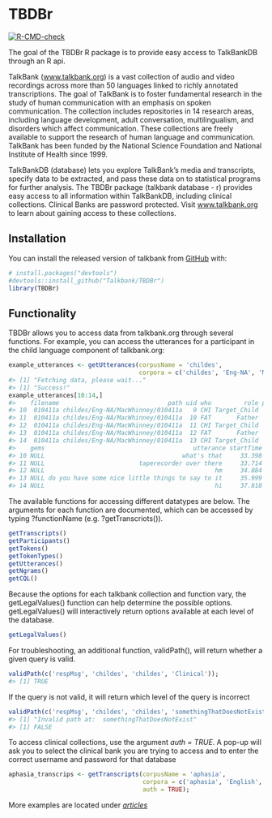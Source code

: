 
<!-- README.md is generated from README.Rmd. Please edit that file -->

# TBDBr

<!-- badges: start -->

[![R-CMD-check](https://github.com/TalkBank/TBDBr/workflows/R-CMD-check/badge.svg)](https://github.com/TalkBank/TBDBr/actions)

<!-- badges: end -->

The goal of the TBDBr R package is to provide easy access to TalkBankDB
through an R api.

TalkBank (www.talkbank.org) is a vast collection of audio and video
recordings across more than 50 languages linked to richly annotated
transcriptions. The goal of TalkBank is to foster fundamental research
in the study of human communication with an emphasis on spoken
communication. The collection includes repositories in 14 research
areas, including language development, adult conversation,
multilingualism, and disorders which affect communication. These
collections are freely available to support the research of human
language and communication. TalkBank has been funded by the National
Science Foundation and National Institute of Health since 1999.

TalkBankDB (database) lets you explore TalkBank’s media and transcripts,
specify data to be extracted, and pass these data on to statistical
programs for further analysis. The TBDBr package (talkbank database - r)
provides easy access to all information within TalkBankDB, including
clinical collections. Clinical Banks are password protected. Visit
www.talkbank.org to learn about gaining access to these collections.

## Installation

You can install the released version of talkbank from
[GitHub](https://github.com/) with:

``` r
# install.packages("devtools")
#devtools::install_github("Talkbank/TBDBr")
library(TBDBr)
```

## Functionality

TBDBr allows you to access data from talkbank.org through several
functions. For example, you can access the utterances for a participant
in the child language component of talkbank.org:

``` r
example_utterances <- getUtterances(corpusName = 'childes',
                                    corpora = c('childes', 'Eng-NA', 'MacWhinney', '010411a'));
#> [1] "Fetching data, please wait..."
#> [1] "Success!"
example_utterances[10:14,]
#>    filename                              path uid who         role postcodes
#> 10  010411a childes/Eng-NA/MacWhinney/010411a   9 CHI Target_Child      NULL
#> 11  010411a childes/Eng-NA/MacWhinney/010411a  10 FAT       Father      NULL
#> 12  010411a childes/Eng-NA/MacWhinney/010411a  11 CHI Target_Child      NULL
#> 13  010411a childes/Eng-NA/MacWhinney/010411a  12 FAT       Father      NULL
#> 14  010411a childes/Eng-NA/MacWhinney/010411a  13 CHI Target_Child      NULL
#>    gems                                         utterance startTime endTime
#> 10 NULL                                      what's that     33.398  33.714
#> 11 NULL                          taperecorder over there     33.714  34.884
#> 12 NULL                                               hm     34.884  35.999
#> 13 NULL do you have some nice little things to say to it     35.999  37.818
#> 14 NULL                                               hi     37.818  38.394
```

The available functions for accessing different datatypes are below. The
arguments for each function are documented, which can be accessed by
typing ?functionName (e.g. ?getTranscriots()).

``` r
getTranscripts()
getParticipants()
getTokens()
getTokenTypes()
getUtterances()
getNgrams()
getCQL()
```

Because the options for each talkbank collection and function vary, the
getLegalValues() function can help determine the possible options.
getLegalValues() will interactively return options available at each
level of the database.

``` r
getLegalValues()
```

For troubleshooting, an additional function, validPath(), will return
whether a given query is valid.

``` r
validPath(c('respMsg', 'childes', 'childes', 'Clinical'));
#> [1] TRUE
```

If the query is not valid, it will return which level of the query is
incorrect

``` r
validPath(c('respMsg', 'childes', 'childes', 'somethingThatDoesNotExist'))
#> [1] "Invalid path at:  somethingThatDoesNotExist"
#> [1] FALSE
```

To access clinical collections, use the argument *auth = TRUE*. A pop-up
will ask you to select the clinical bank you are trying to access and to
enter the correct username and password for that database

``` r
aphasia_transcrips <- getTranscripts(corpusName = 'aphasia',
                                     corpora = c('aphasia', 'English', 'Aphasia', 'Adler'),
                                     auth = TRUE);
```

More examples are located under
[*articles*](https://rbcavanaugh.github.io/talkbank/articles/example-queries.html)
